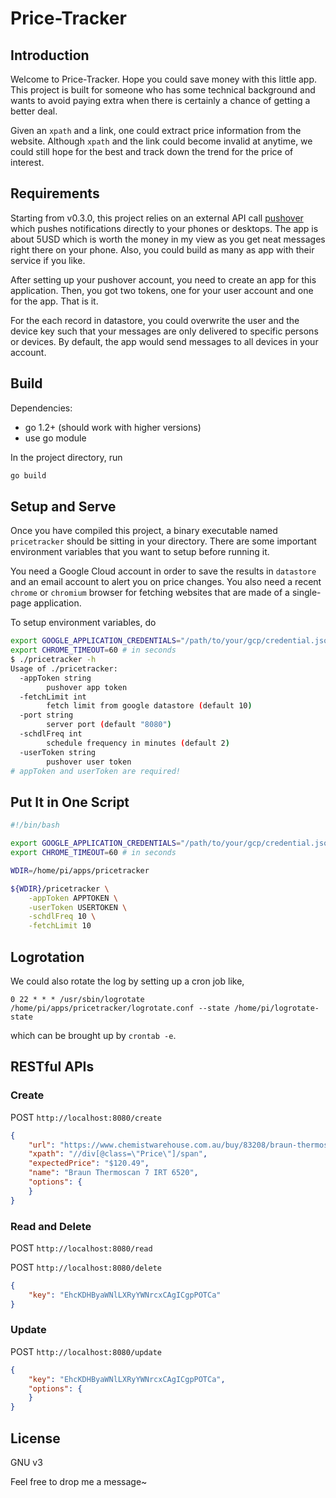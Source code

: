 # Price-Tracker

## Introduction

Welcome to Price-Tracker. Hope you could save money with this little app. This project is built for someone who has some technical background and wants to avoid paying extra when there is certainly a chance of getting a better deal.

Given an `xpath` and a link, one could extract price information from the website. Although `xpath` and the link could become invalid at anytime, we could still hope for the best and track down the trend for the price of interest.

## Requirements

Starting from v0.3.0, this project relies on an external API call [pushover](https://pushover.net/) which pushes notifications directly to your phones or desktops. The app is about 5USD which is worth the money in my view as you get neat messages right there on your phone. Also, you could build as many as app with their service if you like.

After setting up your pushover account, you need to create an app for this application. Then, 
you got two tokens, one for your user account and one for the app. That is it.

For the each record in datastore, you could overwrite the user and the device key such that
your messages are only delivered to specific persons or devices. By default, the app would send
messages to all devices in your account.

## Build

Dependencies:

- go 1.2+ (should work with higher versions)
- use go module

In the project directory, run

```bash
go build
```

## Setup and Serve

Once you have compiled this project, a binary executable named `pricetracker` should be sitting in your directory. There are some important environment variables that you want to setup before running it.

You need a Google Cloud account in order to save the results in `datastore` and an email account to alert you on price changes. You also need a recent `chrome` or `chromium` browser for fetching websites that are made of a single-page application.

To setup environment variables, do

```bash
export GOOGLE_APPLICATION_CREDENTIALS="/path/to/your/gcp/credential.json"
export CHROME_TIMEOUT=60 # in seconds
$ ./pricetracker -h
Usage of ./pricetracker:
  -appToken string
        pushover app token
  -fetchLimit int
        fetch limit from google datastore (default 10)
  -port string
        server port (default "8080")
  -schdlFreq int
        schedule frequency in minutes (default 2)
  -userToken string
        pushover user token
# appToken and userToken are required!
```

## Put It in One Script

```bash
#!/bin/bash

export GOOGLE_APPLICATION_CREDENTIALS="/path/to/your/gcp/credential.json"
export CHROME_TIMEOUT=60 # in seconds

WDIR=/home/pi/apps/pricetracker

${WDIR}/pricetracker \
	-appToken APPTOKEN \
	-userToken USERTOKEN \
	-schdlFreq 10 \
	-fetchLimit 10
```

## Logrotation

We could also rotate the log by setting up a cron job like,

```
0 22 * * * /usr/sbin/logrotate /home/pi/apps/pricetracker/logrotate.conf --state /home/pi/logrotate-state
```

which can be brought up by `crontab -e`.

## RESTful APIs

### Create

POST `http://localhost:8080/create`

```json
{
	"url": "https://www.chemistwarehouse.com.au/buy/83208/braun-thermoscan-7-irt-6520",
	"xpath": "//div[@class=\"Price\"]/span",
	"expectedPrice": "$120.49",
	"name": "Braun Thermoscan 7 IRT 6520",
	"options": {
	}
}
```

### Read and Delete

POST `http://localhost:8080/read`

POST `http://localhost:8080/delete`

```json
{
	"key": "EhcKDHByaWNlLXRyYWNrcxCAgICgpPOTCa"
}
```

### Update

POST `http://localhost:8080/update`

```json
{
	"key": "EhcKDHByaWNlLXRyYWNrcxCAgICgpPOTCa",
	"options": {
	}
}
```
## License

GNU v3

Feel free to drop me a message~